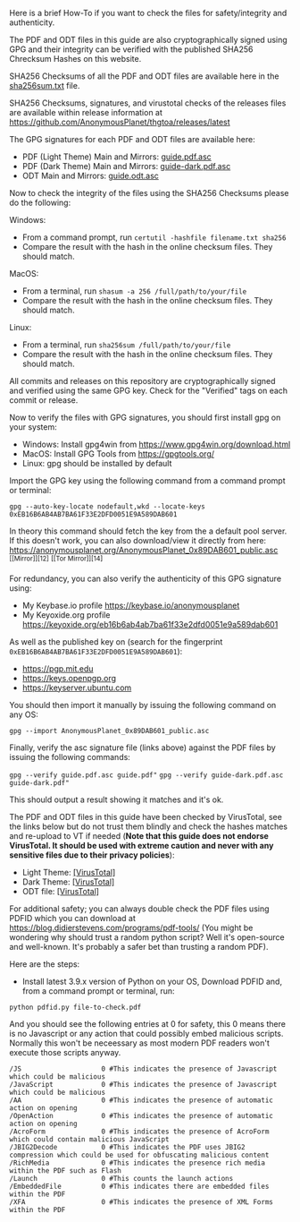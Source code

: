 Here is a brief How-To if you want to check the files for safety/integrity and authenticity.

The PDF and ODT files in this guide are also cryptographically signed using GPG and their integrity can be verified with the published SHA256 Chrecksum Hashes on this website.

SHA256 Checksums of all the PDF and ODT files are available here in the [sha256sum.txt](sha256sum.txt) file.

SHA256 Checksums, signatures, and virustotal checks of the releases files are available within release information at <https://github.com/AnonymousPlanet/thgtoa/releases/latest>

The GPG signatures for each PDF and ODT files are available here:
- PDF (Light Theme) Main and Mirrors: [guide.pdf.asc](guide.pdf.asc) 
- PDF (Dark Theme) Main and Mirrors: [guide-dark.pdf.asc](guide-dark.pdf.asc)
- ODT Main and Mirrors: [guide.odt.asc](guide.odt.asc)

Now to check the integrity of the files using the SHA256 Checksums please do the following:

Windows:
- From a command prompt, run ```certutil -hashfile filename.txt sha256```
- Compare the result with the hash in the online checksum files. They should match.

MacOS:
- From a terminal, run ```shasum -a 256 /full/path/to/your/file```
- Compare the result with the hash in the online checksum files. They should match.

Linux: 
- From a terminal, run ```sha256sum /full/path/to/your/file```
- Compare the result with the hash in the online checksum files. They should match.

All commits and releases on this repository are cryptographically signed and verified using the same GPG key. Check for the "Verified" tags on each commit or release.

Now to verify the files with GPG signatures, you should first install gpg on your system:
- Windows: Install gpg4win from <https://www.gpg4win.org/download.html>
- MacOS: Install GPG Tools from <https://gpgtools.org/>
- Linux: gpg should be installed by default

Import the GPG key using the following command from a command prompt or terminal:

```gpg --auto-key-locate nodefault,wkd --locate-keys 0xEB16B6AB4AB7BA61F33E2DFD0051E9A589DAB601```

In theory this command should fetch the key from the a default pool server. If this doesn't work, you can also download/view it directly from here: <https://anonymousplanet.org/AnonymousPlanet_0x89DAB601_public.asc> <sup>[[Mirror]][12]</sup> <sup>[[Tor Mirror]][14]</sup>

For redundancy, you can also verify the authenticity of this GPG signature using:
- My Keybase.io profile <https://keybase.io/anonymousplanet>
- My Keyoxide.org profile <https://keyoxide.org/eb16b6ab4ab7ba61f33e2dfd0051e9a589dab601>

As well as the published key on (search for the fingerprint ```0xEB16B6AB4AB7BA61F33E2DFD0051E9A589DAB601```):
- <https://pgp.mit.edu>
- <https://keys.openpgp.org>
- <https://keyserver.ubuntu.com> 

You should then import it manually by issuing the following command on any OS:

```gpg --import AnonymousPlanet_0x89DAB601_public.asc```

Finally, verify the asc signature file (links above) against the PDF files by issuing the following commands: 

```gpg --verify guide.pdf.asc guide.pdf"```
```gpg --verify guide-dark.pdf.asc guide-dark.pdf"```

This should output a result showing it matches and it's ok.

The PDF and ODT files in this guide have been checked by VirusTotal, see the links below but do not trust them blindly and check the hashes matches and re-upload to VT if needed (**Note that this guide does not endorse VirusTotal. It should be used with extreme caution and never with any sensitive files due to their privacy policies**):
- Light Theme: [[VirusTotal]][light_virustotal]
- Dark Theme: [[VirusTotal]][dark_virustotal]
- ODT file: [[VirusTotal]][odt_virustotal]

For additional safety; you can always double check the PDF files using PDFID which you can download at <https://blog.didierstevens.com/programs/pdf-tools/> (You might be wondering why should trust a random python script? Well it's open-source and well-known. It's probably a safer bet than trusting a random PDF).

Here are the steps:

- Install latest 3.9.x version of Python on your OS, Download PDFID and, from a command prompt or terminal, run:

```python pdfid.py file-to-check.pdf```

And you should see the following entries at 0 for safety, this 0 means there is no Javascript or any action that could possibly embed malicious scripts. Normally this won't be neceessary as most modern PDF readers won't execute those scripts anyway.

```
/JS                    0 #This indicates the presence of Javascript which could be malicious
/JavaScript            0 #This indicates the presence of Javascript which could be malicious
/AA                    0 #This indicates the presence of automatic action on opening
/OpenAction            0 #This indicates the presence of automatic action on opening
/AcroForm              0 #This indicates the presence of AcroForm which could contain malicious JavaScript
/JBIG2Decode           0 #This indicates the PDF uses JBIG2 compression which could be used for obfuscating malicious content
/RichMedia             0 #This indicates the presence rich media within the PDF such as Flash
/Launch                0 #This counts the launch actions
/EmbeddedFile          0 #This indicates there are embedded files within the PDF
/XFA                   0 #This indicates the presence of XML Forms within the PDF
```

[light_virustotal]: https://www.virustotal.com/gui/file/f0a1b455eed912a07e9527c1b3c29f58ab2967de85c56ab498cb36695313fe67/detection
[dark_virustotal]: https://www.virustotal.com/gui/file/ceed4b6348278c6419a487e097c8020d1b1bcf4cc93b649c794397ccb2a4c559/detection
[odt_virustotal]: https://www.virustotal.com/gui/file/ccfccd3fc702caeb4bcf9dd4faab1f9cb1fb23dee60478866a2ae9d2874bab35/detection